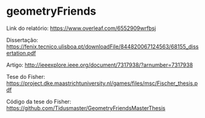 # geometryFriends

Link do relatório: https://www.overleaf.com/6552909wrfbsj

Dissertação: https://fenix.tecnico.ulisboa.pt/downloadFile/844820067124563/68155_dissertation.pdf

Artigo: http://ieeexplore.ieee.org/document/7317938/?arnumber=7317938

Tese do Fisher: https://project.dke.maastrichtuniversity.nl/games/files/msc/Fischer_thesis.pdf

Código da tese do Fisher: https://github.com/Tidusmaster/GeometryFriendsMasterThesis
